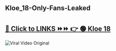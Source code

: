 
 ## Kloe_18-Only-Fans-Leaked

# <h2><a href="https://clipsfans.com/Kloe_18&ref=git">🔗 Click to LINKS ⏩⏩ 👉 🟢 Kloe 18 </a></h2>

<a href="https://clipsfans.com/Kloe_18&ref=git" rel="nofollow" data-target="animated-image.originalLink"><img src="https://i.ibb.co.com/xMMVF88/686577567.gif" alt="Viral Video Original" style="max-width: 100%; display: inline-block;" data-target="animated-image.originalImage"></a>
